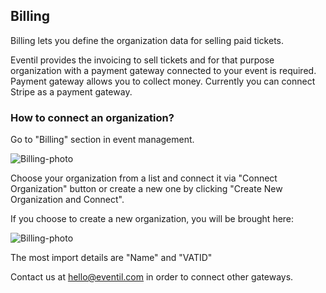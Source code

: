 ## Billing

Billing lets you define the organization data for selling paid tickets.

Eventil provides the invoicing to sell tickets and for that purpose organization with a payment gateway connected to your event is required.
Payment gateway allows you to collect money. Currently you can connect Stripe as a payment gateway.

### How to connect an organization?
Go to "Billing" section in event management.

<img src="/images/billing1.svg" alt="Billing-photo"/>

Choose your organization from a list and connect it via "Connect Organization" button or create a new one by clicking "Create New Organization and Connect".

If you choose to create a new organization, you will be brought here:

<img src="/images/billing2.svg" alt="Billing-photo"/>

The most import details are "Name" and "VATID"

Contact us at <a href="mailto:hello@eventil.com">hello@eventil.com</a> in order to connect other gateways.
